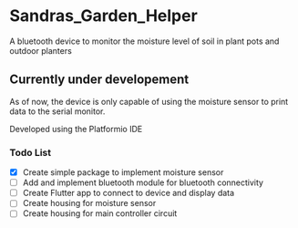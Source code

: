 # Sandras_Garden_Helper
A bluetooth device to monitor the moisture level of soil in plant pots and outdoor planters

## Currently under developement
As of now, the device is only capable of using the moisture sensor to print data to the serial monitor.

Developed using the Platformio IDE

### Todo List

- [x] Create simple package to implement moisture sensor
- [ ] Add and implement bluetooth module for bluetooth connectivity
- [ ] Create Flutter app to connect to device and display data
- [ ] Create housing for moisture sensor
- [ ] Create housing for main controller circuit

